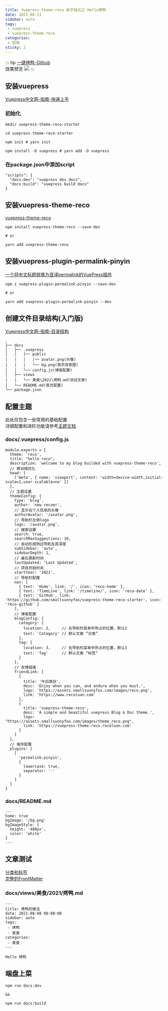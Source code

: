 ```yaml
---
title: Vuepress-theme-reco 新手指北之 Hello烤鸭
date: 2021-08-21
sidebar: auto
tags: 
 - vuepress
 - vuepress-theme-reco
categories:
 - 前端
sticky: 2
---
```


::: tip
[一键烤鸭-Github](https://github.com/smallsunnyfox/vuepress-theme-reco-starter)  
效果预览
![](https://assets.smallsunnyfox.com/images/vuepress-theme-reco-starter-review.png)
:::

## 安装vuepress

[Vuepress中文网-指南-快速上手](https://www.vuepress.cn/guide/getting-started.html)

### 初始化

```
mkdir vuepress-theme-reco-starter

cd vuepress-theme-reco-starter

npm init # yarn init

npm install -D vuepress # yarn add -D vuepress

```
### 在package.json中添加script
```
"scripts": {
  "docs:dev": "vuepress dev docs",
  "docs:build": "vuepress build docs"
}
```

## 安装vuepress-theme-reco

[vuepress-theme-reco](https://vuepress-theme-reco.recoluan.com/views/1.x/installUse.html)
```
npm install vuepress-theme-reco --save-dev

# or

yarn add vuepress-theme-reco
```

## 安装vuepress-plugin-permalink-pinyin 

[一个将中文标题转换为音译permalink的VuePress插件](https://github.com/viko16/vuepress-plugin-permalink-pinyin)
```
npm i vuepress-plugin-permalink-pinyin --save-dev

# or

yarn add vuepress-plugin-permalink-pinyin --dev
```

## 创建文件目录结构(入门版)

[Vuepress中文网-指南-目录结构](https://www.vuepress.cn/guide/directory-structure.html#%E9%BB%98%E8%AE%A4%E7%9A%84%E9%A1%B5%E9%9D%A2%E8%B7%AF%E7%94%B1)  
```
.
├── docs
│   ├── .vuepress
│   │   ├── public
│   │   │   │── avatar.png(头像)
│   │   │   └── bg.png(首页背景图)
│   │   └── config.js(博客配置)
│   ├── views
│   │   └── 美食\2021\烤鸭.md(测试文章)
│   └── README.md(首页配置)
└── package.json
```

## 配置主题

此处仅包含一些常用的基础配置  
详细配置和进阶功能请参考[主题文档](https://vuepress-theme-reco.recoluan.com/views/1.x/)

### docs/.vuepress/config.js
```
module.exports = {
  theme: 'reco',
  title: "hello reco",
  description: 'welcome to my blog builded with vuepress-theme-reco',
  // 移动端优化
  head: [
    ['meta', { name: 'viewport', content: 'width=device-width,initial-scale=1,user-scalable=no' }]
  ],
  // 主题设置
  themeConfig: {
    type: 'blog',
    author: 'new recoer',
    // 显示在个人信息的头像
    authorAvatar: '/avatar.png',
    // 导航栏左侧logo
    logo: '/avatar.png',
    // 搜索设置
    search: true,
    searchMaxSuggestions: 10,
    // 自动形成侧边导航及其深度
    subSidebar: 'auto',
    sidebarDepth: 1,
    // 最后更新时间
    lastUpdated: 'Last Updated',
    // 项目开始时间
    startYear: '2021',
    // 导航栏配置
    nav: [
      { text: 'Home', link: '/', icon: 'reco-home' },
      { text: 'TimeLine', link: '/timeline/', icon: 'reco-date' },
      { text: 'GitHub', link: 'https://github.com/smallsunnyfox/vuepress-theme-reco-starter', icon: 'reco-github' }
    ],
    // 博客配置
    blogConfig: {
      category: {
        location: 2,     // 在导航栏菜单中所占的位置，默认2
        text: 'Category' // 默认文案 “分类”
      },
      tag: {
        location: 3,     // 在导航栏菜单中所占的位置，默认3
        text: 'Tag'      // 默认文案 “标签”
      }
    },
    // 友情链接
    friendLink: [
      {
        title: '午后南杂',
        desc: 'Enjoy when you can, and endure when you must.',
        logo: 'https://assets.smallsunnyfox.com/images/reco.png',
        link: 'https://www.recoluan.com'
      },
      {
        title: 'vuepress-theme-reco',
        desc: 'A simple and beautiful vuepress Blog & Doc theme.',
        logo: "https://assets.smallsunnyfox.com/images/theme_reco.png",
        link: 'https://vuepress-theme-reco.recoluan.com'
      }
    ]
  },
  // 插件配置
  plugins: [
    [
      'permalink-pinyin',
      {
        lowercase: true,
        separator: '-'
      }
    ]
  ]
}
```
### docs/README.md

```
---
home: true
bgImage: '/bg.png'
bgImageStyle: {
  height: '480px',
  color: 'white'
}
---
```
## 文章测试

[分类和标签](https://vuepress-theme-reco.recoluan.com/views/1.x/blog.html)  
[完整的FrontMatter](https://vuepress-theme-reco.recoluan.com/views/1.x/frontMatter.html)

### docs/views/美食/2021/烤鸭.md

```
---
title: 烤鸭的做法
date: 2021-08-08 08:00:00
sidebar: auto
tags:
 - 烤鸭
 - 美食
categories:
 - 美食
---

Hello 烤鸭

```

## 端盘上菜

```
npm run docs:dev

&&

npm run docs:build
```